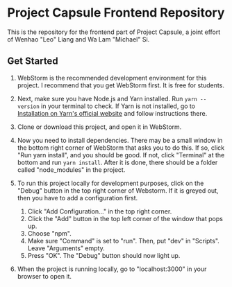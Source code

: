 # Project Capsule Frontend Repository

This is the repository for the frontend part of Project Capsule, a joint effort of Wenhao "Leo" Liang and Wa Lam
"Michael" Si.

## Get Started

1. WebStorm is the recommended development environment for this project. I recommend that you get WebStorm first. It is
free for students.

2. Next, make sure you have Node.js and Yarn installed. Run `yarn --version` in your terminal to check. If Yarn is not
installed, go to [Installation on Yarn's official website](https://classic.yarnpkg.com/en/docs/install/) and follow
instructions there.

3. Clone or download this project, and open it in WebStorm.

4. Now you need to install dependencies. There may be a small window in the bottom right corner of WebStorm that asks
you to do this. If so, click "Run yarn install", and you should be good. If not, click "Terminal" at the bottom and run
`yarn install`. After it is done, there should be a folder called "node_modules" in the project.

5. To run this project locally for development purposes, click on the "Debug" button in the top right corner of
Webstorm. If it is greyed out, then you have to add a configuration first.

   1. Click "Add Configuration..." in the top right corner.
   2. Click the "Add" button in the top left corner of the window that pops up.
   3. Choose "npm".
   4. Make sure "Command" is set to "run". Then, put "dev" in "Scripts". Leave "Arguments" empty.
   5. Press "OK". The "Debug" button should now light up.

6. When the project is running locally, go to "localhost:3000" in your browser to open it.
   
